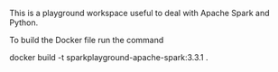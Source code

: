 This is a playground workspace useful to deal with Apache Spark and Python.

To build the Docker file run the command

docker build -t sparkplayground-apache-spark:3.3.1 .